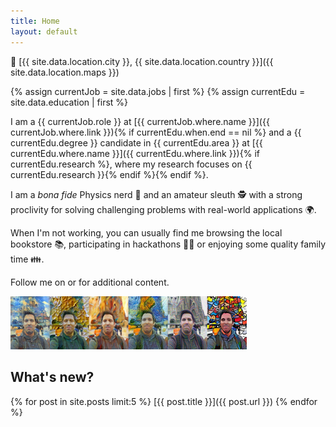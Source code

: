 ```yaml
---
title: Home
layout: default
---
```


📍 [{{ site.data.location.city }}, {{ site.data.location.country }}]({{ site.data.location.maps }})

{% assign currentJob = site.data.jobs | first %}
{% assign currentEdu = site.data.education | first %}

I am a {{ currentJob.role }} at [{{ currentJob.where.name }}]({{ currentJob.where.link }}){% if currentEdu.when.end == nil %} and a {{ currentEdu.degree }} candidate in {{ currentEdu.area }} at [{{ currentEdu.where.name }}]({{ currentEdu.where.link }}){% if currentEdu.research %}, where my research focuses on {{ currentEdu.research }}{% endif %}{% endif %}.

I am a *bona fide* Physics nerd 🌌 and an amateur sleuth 🕵️ with a strong proclivity for solving challenging problems with real-world applications 🌍.

When I'm not working, you can usually find me browsing the local bookstore 📚, participating in hackathons 🐱‍💻 or enjoying some quality family time 👪.

Follow me on <a href="{{ site.data.contact.linkedin }}" class="fa fa-linkedin"></a> or <a href="{{ site.data.contact.github }}" class="fa fa-github"></a> for additional content.

<img src="assets/images/profile_pastiche.png" width="75%"/>

## What's new?

{% for post in site.posts limit:5 %}
[{{ post.title }}]({{ post.url }})
{% endfor %}